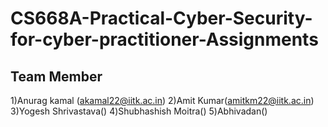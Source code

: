 # CS668A-Practical-Cyber-Security-for-cyber-practitioner-Assignments
## Team Member
1)Anurag kamal (akamal22@iitk.ac.in)
2)Amit Kumar(amitkm22@iitk.ac.in)
3)Yogesh Shrivastava()
4)Shubhashish Moitra()
5)Abhivadan()


